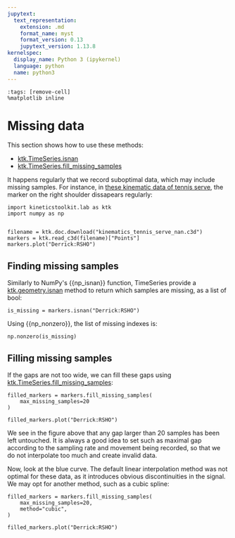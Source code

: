 ```yaml
---
jupytext:
  text_representation:
    extension: .md
    format_name: myst
    format_version: 0.13
    jupytext_version: 1.13.8
kernelspec:
  display_name: Python 3 (ipykernel)
  language: python
  name: python3
---
```


```{code-cell} ipython3
:tags: [remove-cell]
%matplotlib inline
```

# Missing data

This section shows how to use these methods:

- [ktk.TimeSeries.isnan](api/ktk.TimeSeries.isnan.rst)
- [ktk.TimeSeries.fill_missing_samples](api/ktk.TimeSeries.fill_missing_samples.rst)

It happens regularly that we record suboptimal data, which may include missing samples. For instance, in [these kinematic data of tennis serve](dataset_kinematics_tennis_serve.md), the marker on the right shoulder dissapears regularly:

```{code-cell}
import kineticstoolkit.lab as ktk
import numpy as np


filename = ktk.doc.download("kinematics_tennis_serve_nan.c3d")
markers = ktk.read_c3d(filename)["Points"]
markers.plot("Derrick:RSHO")
```


## Finding missing samples

Similarly to NumPy's {{np_isnan}} function, TimeSeries provide a [ktk.geometry.isnan](api/ktk.geometry.isnan.rst) method to return which samples are missing, as a list of bool:

```{code-cell}
is_missing = markers.isnan("Derrick:RSHO")
```

Using {{np_nonzero}}, the list of missing indexes is:

```{code-cell}
np.nonzero(is_missing)
```

## Filling missing samples

If the gaps are not too wide, we can fill these gaps using [ktk.TimeSeries.fill_missing_samples](api/ktk.TimeSeries.fill_missing_samples.rst):

```{code-cell}
filled_markers = markers.fill_missing_samples(
    max_missing_samples=20
)

filled_markers.plot("Derrick:RSHO")
```

We see in the figure above that any gap larger than 20 samples has been left untouched. It is always a good idea to set such as maximal gap according to the sampling rate and movement being recorded, so that we do not interpolate too much and create invalid data.

Now, look at the blue curve. The default linear interpolation method was not optimal for these data, as it introduces obvious discontinuities in the signal. We may opt for another method, such as a cubic spline:

```{code-cell}
filled_markers = markers.fill_missing_samples(
    max_missing_samples=20,
    method="cubic",
)

filled_markers.plot("Derrick:RSHO")
```
